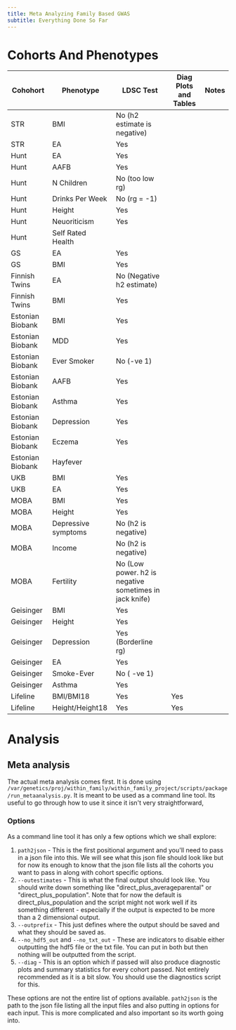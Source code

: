 ```yaml
---
title: Meta Analyzing Family Based GWAS
subtitle: Everything Done So Far
---
```


# Cohorts And Phenotypes

| Cohohort | Phenotype | LDSC Test | Diag Plots and Tables | Notes |
| -------- | --------- | ------------------- | ----- | ------------ |
| STR | BMI | No (h2 estimate is negative) | | |
| STR | EA | Yes | |  |
| Hunt | EA | Yes | |  |
| Hunt | AAFB | Yes | | |
| Hunt | N Children | No (too low rg) | | |
| Hunt | Drinks Per Week | No (rg = -1) | | |
| Hunt | Height | Yes | | |
| Hunt | Neuoriticism | Yes | | |
| Hunt | Self Rated Health | 
| GS | EA | Yes | |  |
| GS | BMI | Yes | |  |
| Finnish Twins | EA| No (Negative h2 estimate) | | |
| Finnish Twins | BMI | Yes | | |
| Estonian Biobank | BMI | Yes | | |
| Estonian Biobank | MDD | Yes | |  | 
| Estonian Biobank | Ever Smoker | No (-ve 1) | | |
| Estonian Biobank | AAFB | Yes | | |
| Estonian Biobank | Asthma | Yes | | |
| Estonian Biobank | Depression | Yes | | |
| Estonian Biobank | Eczema | Yes | | |
| Estonian Biobank | Hayfever | | | |
| UKB | BMI | Yes | | |
| UKB | EA | Yes | | |
| MOBA | BMI | Yes | | |
| MOBA | Height | Yes | | |
| MOBA | Depressive symptoms | No  (h2 is negative) | | |
| MOBA | Income | No (h2 is negative) | | |
| MOBA | Fertility | No (Low power. h2 is negative sometimes in jack knife) | | |
| Geisinger | BMI | Yes | | |
| Geisinger | Height | Yes | | |
| Geisinger | Depression | Yes (Borderline rg) | | |
| Geisinger | EA | Yes | | |
| Geisinger | Smoke-Ever | No ( -ve 1) | | |
| Geisinger | Asthma | Yes | | |
| Lifeline | BMI/BMI18 | Yes | Yes | |
| Lifeline | Height/Height18 | Yes | Yes | |


# Analysis

## Meta analysis

The actual meta analysis comes first. It is done using `/var/genetics/proj/within_family/within_family_project/scripts/package/run_metaanalysis.py`. It is meant to be used as a command line tool. Its useful to go through how to use it since it isn't very straightforward,

### Options

As a command line tool it has only a few options which we shall explore:

1. `path2json` - This is the first positional argument and you'll need to pass in a json file into this. We will see what this json file should look like but for now its enough to know that the json file lists all the cohorts you want to pass in along with cohort specific options.
2. `--outestimates` - This is what the final output should look like. You should write down something like "direct_plus_averageparental" or "direct_plus_population". Note that for now the default is direct_plus_population and the script might not work well if its something different - especially if the output is expected to be more than a 2 dimensional output.
3.  `--outprefix` - This just defines where the output should be saved and what they should be saved as.
4. `--no_hdf5_out` and `--no_txt_out` - These are indicators to disable either outputting the hdf5 file or the txt file. You can put in both but then nothing will be outputted from the script.
5. `--diag` - This is an option which if passed will also produce diagnostic plots and summary statistics for every cohort passed. Not entirely recommended as it is a bit slow. You should use the diagnostics script for this.

These options are not the entire list of options available. `path2json` is the path to the json file listing all the input files and also putting in options for each input. This is more complicated and also important so its worth going into.


